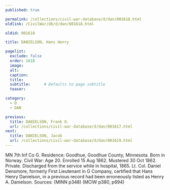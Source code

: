 ```yaml
---
published: true

permalink: /collections/civil-war-database/d/dan/001618.html
oldlink: /CivilWar/db/d/dan/001618.html

oldid: 001618

title: DANIELSON, Hans Henry

pagelist:
  exclude: false
  order: 1618
  image: 
  alt:
  caption:
  title:
  subtitle:      # Defaults to page subtitle
  teaser:

category: 
  - D 
  - DAN

previous:
  title: DANIELSON, Frank O.
  url: /collections/civil-war-database/d/dan/001617.html  
next:
  title: DANIELSON, Jacob
  url: /collections/civil-war-database/d/dan/001619.html   
---
```

MN 7th Inf Co G. Residence: Goodhue, Goodhue County, Minnesota. Born in Norway. Civil War: Age 20. Enrolled 15 Aug 1862. Mustered 30 Oct 1862. Private. Discharged from the service while in hospital, 1865. Lt. Col. Daniel Densmore, formerly First Lieutenant in G Company, certified that Hans Henry Danielson, in a previous record had been erroneously listed as Henry A. Danielson. Sources: (MINN p348) (MCIW p380, p694)